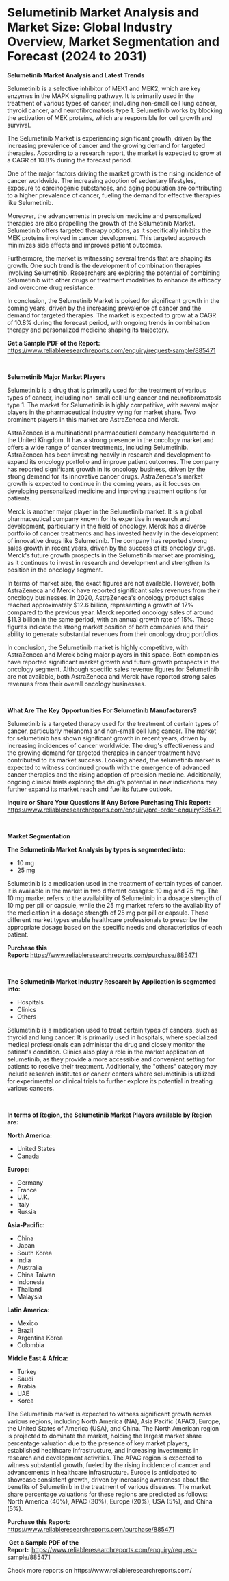 <p><h1>Selumetinib Market Analysis and Market Size: Global Industry Overview, Market Segmentation and Forecast (2024 to 2031)</h1></p><p><strong>Selumetinib Market Analysis and Latest Trends</strong></p>
<p><p>Selumetinib is a selective inhibitor of MEK1 and MEK2, which are key enzymes in the MAPK signaling pathway. It is primarily used in the treatment of various types of cancer, including non-small cell lung cancer, thyroid cancer, and neurofibromatosis type 1. Selumetinib works by blocking the activation of MEK proteins, which are responsible for cell growth and survival.</p><p>The Selumetinib Market is experiencing significant growth, driven by the increasing prevalence of cancer and the growing demand for targeted therapies. According to a research report, the market is expected to grow at a CAGR of 10.8% during the forecast period.</p><p>One of the major factors driving the market growth is the rising incidence of cancer worldwide. The increasing adoption of sedentary lifestyles, exposure to carcinogenic substances, and aging population are contributing to a higher prevalence of cancer, fueling the demand for effective therapies like Selumetinib.</p><p>Moreover, the advancements in precision medicine and personalized therapies are also propelling the growth of the Selumetinib Market. Selumetinib offers targeted therapy options, as it specifically inhibits the MEK proteins involved in cancer development. This targeted approach minimizes side effects and improves patient outcomes.</p><p>Furthermore, the market is witnessing several trends that are shaping its growth. One such trend is the development of combination therapies involving Selumetinib. Researchers are exploring the potential of combining Selumetinib with other drugs or treatment modalities to enhance its efficacy and overcome drug resistance.</p><p>In conclusion, the Selumetinib Market is poised for significant growth in the coming years, driven by the increasing prevalence of cancer and the demand for targeted therapies. The market is expected to grow at a CAGR of 10.8% during the forecast period, with ongoing trends in combination therapy and personalized medicine shaping its trajectory.</p></p>
<p><strong>Get a Sample PDF of the Report:&nbsp;</strong> <a href="https://www.reliableresearchreports.com/enquiry/request-sample/885471">https://www.reliableresearchreports.com/enquiry/request-sample/885471</a></p>
<p>&nbsp;</p>
<p><strong>Selumetinib Major Market Players</strong></p>
<p><p>Selumetinib is a drug that is primarily used for the treatment of various types of cancer, including non-small cell lung cancer and neurofibromatosis type 1. The market for Selumetinib is highly competitive, with several major players in the pharmaceutical industry vying for market share. Two prominent players in this market are AstraZeneca and Merck.</p><p>AstraZeneca is a multinational pharmaceutical company headquartered in the United Kingdom. It has a strong presence in the oncology market and offers a wide range of cancer treatments, including Selumetinib. AstraZeneca has been investing heavily in research and development to expand its oncology portfolio and improve patient outcomes. The company has reported significant growth in its oncology business, driven by the strong demand for its innovative cancer drugs. AstraZeneca's market growth is expected to continue in the coming years, as it focuses on developing personalized medicine and improving treatment options for patients.</p><p>Merck is another major player in the Selumetinib market. It is a global pharmaceutical company known for its expertise in research and development, particularly in the field of oncology. Merck has a diverse portfolio of cancer treatments and has invested heavily in the development of innovative drugs like Selumetinib. The company has reported strong sales growth in recent years, driven by the success of its oncology drugs. Merck's future growth prospects in the Selumetinib market are promising, as it continues to invest in research and development and strengthen its position in the oncology segment.</p><p>In terms of market size, the exact figures are not available. However, both AstraZeneca and Merck have reported significant sales revenues from their oncology businesses. In 2020, AstraZeneca's oncology product sales reached approximately $12.6 billion, representing a growth of 17% compared to the previous year. Merck reported oncology sales of around $11.3 billion in the same period, with an annual growth rate of 15%. These figures indicate the strong market position of both companies and their ability to generate substantial revenues from their oncology drug portfolios.</p><p>In conclusion, the Selumetinib market is highly competitive, with AstraZeneca and Merck being major players in this space. Both companies have reported significant market growth and future growth prospects in the oncology segment. Although specific sales revenue figures for Selumetinib are not available, both AstraZeneca and Merck have reported strong sales revenues from their overall oncology businesses.</p></p>
<p>&nbsp;</p>
<p><strong>What Are The Key Opportunities For Selumetinib Manufacturers?</strong></p>
<p><p>Selumetinib is a targeted therapy used for the treatment of certain types of cancer, particularly melanoma and non-small cell lung cancer. The market for selumetinib has shown significant growth in recent years, driven by increasing incidences of cancer worldwide. The drug's effectiveness and the growing demand for targeted therapies in cancer treatment have contributed to its market success. Looking ahead, the selumetinib market is expected to witness continued growth with the emergence of advanced cancer therapies and the rising adoption of precision medicine. Additionally, ongoing clinical trials exploring the drug's potential in new indications may further expand its market reach and fuel its future outlook.</p></p>
<p><strong>Inquire or Share Your Questions If Any Before Purchasing This Report:</strong> <a href="https://www.reliableresearchreports.com/enquiry/pre-order-enquiry/885471">https://www.reliableresearchreports.com/enquiry/pre-order-enquiry/885471</a></p>
<p>&nbsp;</p>
<p><strong>Market Segmentation</strong></p>
<p><strong>The Selumetinib Market Analysis by types is segmented into:</strong></p>
<p><ul><li>10 mg</li><li>25 mg</li></ul></p>
<p><p>Selumetinib is a medication used in the treatment of certain types of cancer. It is available in the market in two different dosages: 10 mg and 25 mg. The 10 mg market refers to the availability of Selumetinib in a dosage strength of 10 mg per pill or capsule, while the 25 mg market refers to the availability of the medication in a dosage strength of 25 mg per pill or capsule. These different market types enable healthcare professionals to prescribe the appropriate dosage based on the specific needs and characteristics of each patient.</p></p>
<p><strong>Purchase this Report:&nbsp;</strong><a href="https://www.reliableresearchreports.com/purchase/885471">https://www.reliableresearchreports.com/purchase/885471</a></p>
<p>&nbsp;</p>
<p><strong>The Selumetinib Market Industry Research by Application is segmented into:</strong></p>
<p><ul><li>Hospitals</li><li>Clinics</li><li>Others</li></ul></p>
<p><p>Selumetinib is a medication used to treat certain types of cancers, such as thyroid and lung cancer. It is primarily used in hospitals, where specialized medical professionals can administer the drug and closely monitor the patient's condition. Clinics also play a role in the market application of selumetinib, as they provide a more accessible and convenient setting for patients to receive their treatment. Additionally, the "others" category may include research institutes or cancer centers where selumetinib is utilized for experimental or clinical trials to further explore its potential in treating various cancers.</p></p>
<p>&nbsp;</p>
<p><strong>In terms of Region, the Selumetinib Market Players available by Region are:</strong></p>
<p>
    <p> <strong> North America: </strong>
        <ul>
            <li>United States</li>
            <li>Canada</li>
        </ul>
        </p> 
    <p> <strong> Europe: </strong>
        <ul>
            <li>Germany</li>
            <li>France</li>
            <li>U.K.</li>
            <li>Italy</li>
            <li>Russia</li>
        </ul>
        </p> 
    <p> <strong> Asia-Pacific: </strong>
        <ul>
            <li>China</li>
            <li>Japan</li>
            <li>South Korea</li>
            <li>India</li>
            <li>Australia</li>
            <li>China Taiwan</li>
            <li>Indonesia</li>
            <li>Thailand</li>
            <li>Malaysia</li>
        </ul>
        </p> 
    <p> <strong> Latin America: </strong>
        <ul>
            <li>Mexico</li>
            <li>Brazil</li>
            <li>Argentina Korea</li>
            <li>Colombia</li>
        </ul>
        </p> 
    <p> <strong> Middle East & Africa: </strong>
        <ul>
            <li>Turkey</li>
            <li>Saudi</li>
            <li>Arabia</li>
            <li>UAE</li>
            <li>Korea</li>
        </ul>
    </p>
    </p>
<p><p>The Selumetinib market is expected to witness significant growth across various regions, including North America (NA), Asia Pacific (APAC), Europe, the United States of America (USA), and China. The North American region is projected to dominate the market, holding the largest market share percentage valuation due to the presence of key market players, established healthcare infrastructure, and increasing investments in research and development activities. The APAC region is expected to witness substantial growth, fueled by the rising incidence of cancer and advancements in healthcare infrastructure. Europe is anticipated to showcase consistent growth, driven by increasing awareness about the benefits of Selumetinib in the treatment of various diseases. The market share percentage valuations for these regions are predicted as follows: North America (40%), APAC (30%), Europe (20%), USA (5%), and China (5%).</p></p>
<p><strong>Purchase this Report: </strong><a href="https://www.reliableresearchreports.com/purchase/885471">https://www.reliableresearchreports.com/purchase/885471</a></p>
<p>&nbsp;<strong>Get a Sample PDF of the Report:&nbsp;&nbsp;</strong><a href="https://www.reliableresearchreports.com/enquiry/request-sample/885471">https://www.reliableresearchreports.com/enquiry/request-sample/885471</a></p>
<p><strong></strong></p>
<p>Check more reports on https://www.reliableresearchreports.com/</p>